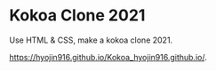 # Kokoa Clone 2021

Use HTML & CSS, make a kokoa clone 2021.

https://hyojin916.github.io/Kokoa_hyojin916.github.io/.
